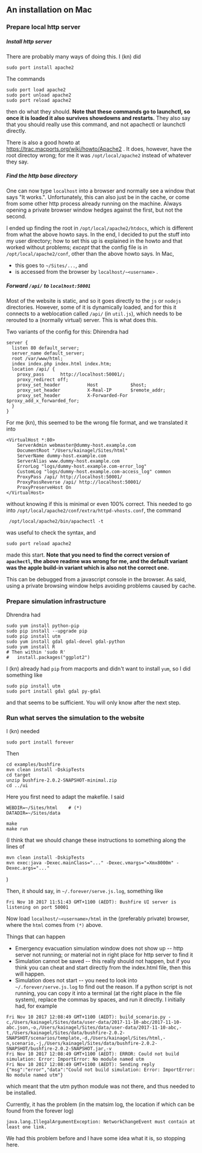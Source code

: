 

## An installation on Mac

### Prepare local http server

##### Install http server

There are probably many ways of doing this.  I (kn) did
```
sudo port install apache2
```

The commands
```
sudo port load apache2
sudo port unload apache2
sudo port reload apache2
```
then do what they should.  **Note that these commands go to launchctl, so once it is loaded it also survives showdowns and restarts.**  They also say that you should really use this command, and not apachectl or launchctl directly.

There is also a good howto at https://trac.macports.org/wiki/howto/Apache2 .  It does, however, have the root directoy wrong; for me it was `/opt/local/apache2` instead of whatever they say.

##### Find the http base directory

One can now type `localhost` into a browser and normally see a window that says "It works.".  Unfortunately, this can also just be in the cache, or come from some other http process already running on the machine.  Always opening a private browser window hedges against the first, but not the second.

I ended up finding the root in `/opt/local/apache2/htdocs`, which is different from what the above howto says.  In the end, I decided to put the stuff into my user directory; how to set this up is explained in the howto and that worked without problems; _except_ that the config file is in `/opt/local/apache2/conf`, other than the above howto says.  In Mac,
* this goes to `~/Sites/...`, and
* is accessed from the browser by `localhost/~<username>` .

##### Forward `/api/` to `localhost:50001`

Most of the website is static, and so it goes directly to the `js` or `nodejs` directories.  However, some of it is dynamically loaded, and for this it connects to a weblocation called `/api/` (in `util.js`), which needs to be rerouted to a (normally virtual) server.  This is what does this.

Two variants of the config for this:  Dhirendra had
```
server {
  listen 80 default_server;
  server_name default_server;
  root /var/www/html;
  index index.php index.html index.htm;
  location /api/ {
    proxy_pass      http://localhost:50001/;
    proxy_redirect off;
    proxy_set_header          Host            $host;
    proxy_set_header          X-Real-IP       $remote_addr;
    proxy_set_header          X-Forwarded-For $proxy_add_x_forwarded_for;
  }
}
```
For me (kn), this seemed to be the wrong file format, and we translated it into
```
<VirtualHost *:80>
    ServerAdmin webmaster@dummy-host.example.com
    DocumentRoot "/Users/kainagel/Sites/html"
    ServerName dummy-host.example.com
    ServerAlias www.dummy-host.example.com
    ErrorLog "logs/dummy-host.example.com-error_log"
    CustomLog "logs/dummy-host.example.com-access_log" common
    ProxyPass /api/ http://localhost:50001/
    ProxyPassReverse /api/ http://localhost:50001/
    ProxyPreserveHost On
</VirtualHost>
```
without knowing if this is minimal or even 100% correct.  This needed to go into `/opt/local/apache2/conf/extra/httpd-vhosts.conf`, the command
```
 /opt/local/apache2/bin/apachectl -t
 ```
 was useful to check the syntax, and
 ```
 sudo port reload apache2
 ```
 made this start. **Note that you need to find the correct version of `apachectl`, the above readme was wrong for me, and the default variant was the apple build-in variant which is also not the correct one.**

 This can be debugged from a javascript console in the browser.  As said, using a private browsing window helps avoiding problems caused by cache.

### Prepare simulation infrastructure

Dhrendra had
```
sudo yum install python-pip
sudo pip install --upgrade pip
sudo pip install utm
sudo yum install gdal gdal-devel gdal-python
sudo yum install R
# Then within 'sudo R'
#   install.packages("ggplot2")
```

I (kn) already had `pip` from macports and didn't want to install `yum`, so I did something like
```
sudo pip install utm
sudo port install gdal gdal py-gdal
```
and that seems to be sufficient.  You will only know after the next step.

### Run what serves the simulation to the website

I (kn) needed
```
sudo port install forever
```
Then
```
cd examples/bushfire
mvn clean install -DskipTests
cd target
unzip bushfire-2.0.2-SNAPSHOT-minimal.zip
cd ../ui
```
Here you first need to adapt the makefile.  I said
```
WEBDIR=~/Sites/html    # (*)
DATADIR=~/Sites/data
```
```
make
make run
```
(I think that we should change these instructions to something along the lines of
```
mvn clean install -DskipTests
mvn exec:java -Dexec.mainClass="..." -Dexec.vmargs="=Xmx8000m" -Dexec.args="..."
```
)


Then, it should say, in `~/.forever/serve.js.log`, something like
```
Fri Nov 10 2017 11:51:43 GMT+1100 (AEDT): Bushfire UI server is listening on port 50001
```

Now load `localhost/~<username>/html` in the (preferably private) browser, where the `html` comes from `(*)` above.

Things that can happen
* Emergency evacuation simulation window does not show up -- http server not running; or material not in right place for http server to find it
* Simulation cannot be saved -- this really should not happen, but if you think you can cheat and start directly from the index.html file, then this will happen.
* Simulation does not start -- you need to look into `~/.forever/serve.js.log` to find out the reason.  If a python script is not running, you can copy it into a terminal (at the right place in the file system), replace the commas by spaces, and run it directly.  I initially had, for example
```
Fri Nov 10 2017 12:08:49 GMT+1100 (AEDT): build_scenario.py -c,/Users/kainagel/Sites/data/user-data/2017-11-10-abc/2017-11-10-abc.json,-o,/Users/kainagel/Sites/data/user-data/2017-11-10-abc,-t,/Users/kainagel/Sites/data/bushfire-2.0.2-SNAPSHOT/scenarios/template,-d,/Users/kainagel/Sites/html,-n,scenario,-j,/Users/kainagel/Sites/data/bushfire-2.0.2-SNAPSHOT/bushfire-2.0.2-SNAPSHOT.jar,-v
Fri Nov 10 2017 12:08:49 GMT+1100 (AEDT): ERROR: Could not build simulation: Error: ImportError: No module named utm
Fri Nov 10 2017 12:08:49 GMT+1100 (AEDT): Sending reply {"msg":"error","data":"Could not build simulation: Error: ImportError: No module named utm"}
```
which meant that the utm python module was not there, and thus needed to be installed.

Currently, it has the problem (in the matsim log, the location if which can be found from the forever log)
```
java.lang.IllegalArgumentException: NetworkChangeEvent must contain at least one link.
```
We had this problem before and I have some idea what it is, so stopping here.
